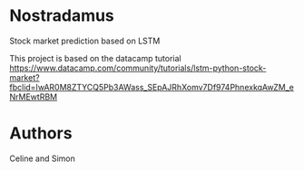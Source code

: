 # Nostradamus
Stock market prediction based on LSTM

This project is based on the datacamp tutorial 
https://www.datacamp.com/community/tutorials/lstm-python-stock-market?fbclid=IwAR0M8ZTYCQ5Pb3AWass_SEpAJRhXomv7Df974PhnexkqAwZM_eNrMEwtRBM

# Authors
Celine and Simon

